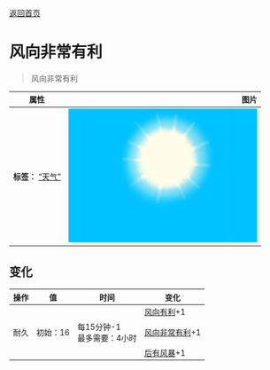[返回首页](index.md)  
# 风向非常有利  
> 风向非常有利  
  
  属性  |   图片   
 ----  |  ----:   
 **标签：**	[“天气”](tag_Weather.md)  |  ![](Sprite/WeatherClear_0.png)   
  
## 变化  
操作  |  值  |  时间  |  变化  
----  |  ----  |  ----  |  ----  
耐久  |  初始：16  |  每15分钟-1<br>最多需要：4小时  |  [风向有利](OpenSea_Favourable.md)+1 <br><br>[风向非常有利](OpenSea_VeryFavourable.md)+1 <br><br>[后有风暴](OpenSea_StormBehind.md)+1   
